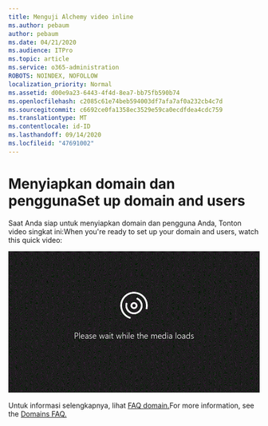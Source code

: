 ```yaml
---
title: Menguji Alchemy video inline
ms.author: pebaum
author: pebaum
ms.date: 04/21/2020
ms.audience: ITPro
ms.topic: article
ms.service: o365-administration
ROBOTS: NOINDEX, NOFOLLOW
localization_priority: Normal
ms.assetid: d00e9a23-6443-4f4d-8ea7-bb75fb590b74
ms.openlocfilehash: c2085c61e74beb594003df7afa7af0a232cb4c7d
ms.sourcegitcommit: c6692ce0fa1358ec3529e59ca0ecdfdea4cdc759
ms.translationtype: MT
ms.contentlocale: id-ID
ms.lasthandoff: 09/14/2020
ms.locfileid: "47691002"
---
```

# <a name="set-up-domain-and-users"></a><span data-ttu-id="5c0ae-102">Menyiapkan domain dan pengguna</span><span class="sxs-lookup"><span data-stu-id="5c0ae-102">Set up domain and users</span></span>

<span data-ttu-id="5c0ae-103">Saat Anda siap untuk menyiapkan domain dan pengguna Anda, Tonton video singkat ini:</span><span class="sxs-lookup"><span data-stu-id="5c0ae-103">When you're ready to set up your domain and users, watch this quick video:</span></span>
  
![Browser Anda tidak mendukung video.](media/MSN_Video_Widget.gif)
  
<span data-ttu-id="5c0ae-106">Untuk informasi selengkapnya, lihat [FAQ domain.](https://docs.microsoft.com/microsoft-365/admin/setup/domains-faq)</span><span class="sxs-lookup"><span data-stu-id="5c0ae-106">For more information, see the [Domains FAQ.](https://docs.microsoft.com/microsoft-365/admin/setup/domains-faq)</span></span>